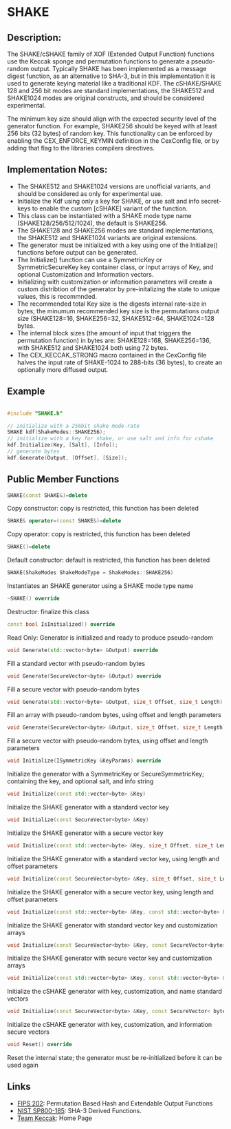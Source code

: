 # SHAKE

## Description:
The SHAKE/cSHAKE family of XOF (Extended Output Function) functions use the Keccak sponge and permutation functions to generate a pseudo-random output. 
Typically SHAKE has been implemented as a message digest function, as an alternative to SHA-3, but in this implementation it is used to generate keying material like a traditional KDF.
The cSHAKE/SHAKE 128 and 256 bit modes are standard implementations, the SHAKE512 and SHAKE1024 modes are original constructs, and should be considered experimental. 

The minimum key size should align with the expected security level of the generator function. 
For example, SHAKE256 should be keyed with at least 256 bits (32 bytes) of random key. 
This functionality can be enforced by enabling the CEX_ENFORCE_KEYMIN definition in the CexConfig file, or by adding that flag to the libraries compilers directives.

## Implementation Notes: 
* The SHAKE512 and SHAKE1024 versions are unofficial variants, and should be considered as only for experimental use. 
* Initialize the Kdf using only a key for SHAKE, or use salt and info secret-keys to enable the custom [cSHAKE] variant of the function. 
* This class can be instantiated with a SHAKE mode type name (SHAKE128/256/512/1024), the default is SHAKE256. 
* The SHAKE128 and SHAKE256 modes are standard implementations, the SHAKE512 and SHAKE1024 variants are original extensions. 
* The generator must be initialized with a key using one of the Initialize() functions before output can be generated. 
* The Initialize() function can use a SymmetricKey or SymmetricSecureKey key container class, or input arrays of Key, and optional Customization and Information vectors. 
* Initializing with customization or information parameters will create a custom distribtion of the generator by pre-initalizing the state to unique values, this is recommnded. 
* The recommended total Key size is the digests internal rate-size in bytes; the minumum recommended key size is the permutations output size (SHAKE128=16, SHAKE256=32, SHAKE512=64, SHAKE1024=128 bytes. 
* The internal block sizes (the amount of input that triggers the permutation function) in bytes are: SHAKE128=168, SHAKE256=136, with SHAKE512 and SHAKE1024 both using 72 bytes. 
* The CEX_KECCAK_STRONG macro contained in the CexConfig file halves the input rate of SHAKE-1024 to 288-bits (36 bytes), to create an optionally more diffused output. 

## Example
```cpp

#include "SHAKE.h"

// initialize with a 256bit shake mode-rate
SHAKE kdf(ShakeModes::SHAKE256);
// initialize with a key for shake, or use salt and info for cshake
kdf.Initialize(Key, [Salt], [Info]);
// generate bytes
kdf.Generate(Output, [Offset], [Size]);
```
       
## Public Member Functions

```cpp 
SHAKE(const SHAKE&)=delete 
```
Copy constructor: copy is restricted, this function has been deleted

```cpp 
SHAKE& operator=(const SHAKE&)=delete 
```
Copy operator: copy is restricted, this function has been deleted

```cpp 
SHAKE()=delete 
```
Default constructor: default is restricted, this function has been deleted

```cpp 
SHAKE(ShakeModes ShakeModeType = ShakeModes::SHAKE256)
```
Instantiates an SHAKE generator using a SHAKE mode type name
 
 ```cpp 
~SHAKE() override
 ```
Destructor: finalize this class

```cpp 
const bool IsInitialized() override
```
Read Only: Generator is initialized and ready to produce pseudo-random

```cpp
void Generate(std::vector<byte> &Output) override
```
Fill a standard vector with pseudo-random bytes
 
```cpp 
void Generate(SecureVector<byte> &Output) override
```
Fill a secure vector with pseudo-random bytes
 
```cpp 
void Generate(std::vector<byte> &Output, size_t Offset, size_t Length) override
```
Fill an array with pseudo-random bytes, using offset and length parameters

```cpp 
void Generate(SecureVector<byte> &Output, size_t Offset, size_t Length) override
```
Fill a secure vector with pseudo-random bytes, using offset and length parameters

```cpp 
void Initialize(ISymmetricKey &KeyParams) override
```
Initialize the generator with a SymmetricKey or SecureSymmetricKey; containing the key, and optional salt, and info string

```cpp 
void Initialize(const std::vector<byte> &Key)
```
Initialize the SHAKE generator with a standard vector key

```cpp 
void Initialize(const SecureVector<byte> &Key)
```
Initialize the SHAKE generator with a secure vector key

```cpp 
void Initialize(const std::vector<byte> &Key, size_t Offset, size_t Length)
```
Initialize the SHAKE generator with a standard vector key, using length and offset parameters

```cpp 
void Initialize(const SecureVector<byte> &Key, size_t Offset, size_t Length)
```
Initialize the SHAKE generator with a secure vector key, using length and offset parameters

```cpp 
void Initialize(const std::vector<byte> &Key, const std::vector<byte> &Customization)
```
Initialize the SHAKE generator with standard vector key and customization arrays

```cpp 
void Initialize(const SecureVector<byte> &Key, const SecureVector<byte> &Customization)
```
Initialize the SHAKE generator with secure vector key and customization arrays

```cpp 
void Initialize(const std::vector<byte> &Key, const std::vector<byte> &Customization, const std::vector<byte> &Information)
```
Initialize the cSHAKE generator with key, customization, and name standard vectors

```cpp 
void Initialize(const SecureVector<byte> &Key, const SecureVector< byte > &Customization, const SecureVector<byte> &Information)
```
Initialize the cSHAKE generator with key, customization, and information secure vectors

```cpp 
void Reset() override
```
Reset the internal state; the generator must be re-initialized before it can be used again   

## Links

* [FIPS 202](http://nvlpubs.nist.gov/nistpubs/FIPS/NIST.FIPS.202.pdf): Permutation Based Hash and Extendable Output Functions 
* [NIST SP800-185](http://nvlpubs.nist.gov/nistpubs/SpecialPublications/NIST.SP.800-185.pdf): SHA-3 Derived Functions. 
* [Team Keccak](https://keccak.team/index.html): Home Page
   
